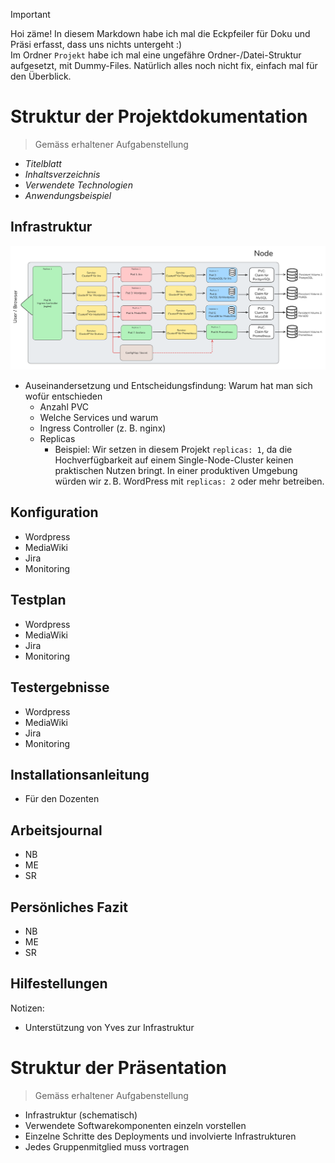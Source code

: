 >[!IMPORTANT]
>Hoi zäme!
>In diesem Markdown habe ich mal die Eckpfeiler für Doku und Präsi erfasst, dass uns nichts untergeht :)  
>Im Ordner `Projekt` habe ich mal eine ungefähre Ordner-/Datei-Struktur aufgesetzt, mit Dummy-Files. Natürlich alles noch nicht fix, einfach mal für den Überblick.

# Struktur der Projektdokumentation
> Gemäss erhaltener Aufgabenstellung
- *Titelblatt*
- *Inhaltsverzeichnis*
- *Verwendete Technologien*
- *Anwendungsbeispiel*

## Infrastruktur
![](/docs/images/infrastructure.png)
- Auseinandersetzung und Entscheidungsfindung: Warum hat man sich wofür entschieden
  - Anzahl PVC
  - Welche Services und warum
  - Ingress Controller (z. B. nginx)
  - Replicas
    - Beispiel: Wir setzen in diesem Projekt `replicas: 1`, da die Hochverfügbarkeit auf einem Single-Node-Cluster keinen praktischen Nutzen bringt. In einer produktiven Umgebung würden wir z. B. WordPress mit `replicas: 2` oder mehr betreiben.

## Konfiguration
- Wordpress
- MediaWiki
- Jira
- Monitoring

## Testplan 
- Wordpress
- MediaWiki
- Jira
- Monitoring

## Testergebnisse
- Wordpress
- MediaWiki
- Jira
- Monitoring

## Installationsanleitung
- Für den Dozenten

## Arbeitsjournal
- NB
- ME
- SR

## Persönliches Fazit
- NB
- ME
- SR

## Hilfestellungen
Notizen:
- Unterstützung von Yves zur Infrastruktur

# Struktur der Präsentation
> Gemäss erhaltener Aufgabenstellung
- Infrastruktur (schematisch)
- Verwendete Softwarekomponenten einzeln vorstellen
- Einzelne Schritte des Deployments und involvierte Infrastrukturen
- Jedes Gruppenmitglied muss vortragen
